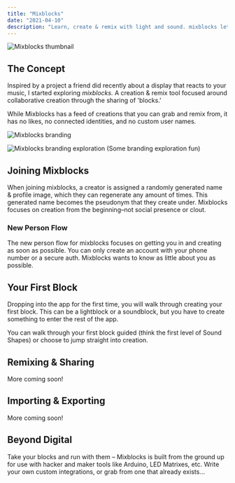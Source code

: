 ```yaml
---
title: "Mixblocks"
date: "2021-04-10"
description: "Learn, create & remix with light and sound. mixblocks lets you create small, open source blocks that anyone can use to make creations, license-free–with a focus on physical output to displays like LED Dot Matrices."
---
```


![Mixblocks thumbnail](https://res.cloudinary.com/yaminateo/image/upload/v1637124653/project/mixblocks/thumbnail-2x1_yyknqu.jpg)

## The Concept

Inspired by a project a friend did recently about a display that reacts to your music, I started exploring *mixblocks.* A creation & remix tool focused around collaborative creation through the sharing of 'blocks.' 

While Mixblocks has a feed of creations that you can grab and remix from, it has no likes, no connected identities, and no custom user names.

![Mixblocks branding](https://res.cloudinary.com/yaminateo/image/upload/v1637124910/project/mixblocks/Frame_28_mjppaj.png)

![Mixblocks branding exploration](https://res.cloudinary.com/yaminateo/image/upload/v1637124910/project/mixblocks/CleanShot_-_2021-11-16_at_23.49.48_2x_gy2rcd.png)
(Some branding exploration fun)

## Joining Mixblocks

When joining mixblocks, a creator is assigned a randomly generated name & profile image, which they can regenerate any amount of times. This generated name becomes the pseudonym that they create under. Mixblocks focuses on creation from the beginning–not social presence or clout.

### New Person Flow

The new person flow for mixblocks focuses on getting you in and creating as soon as possible. You can only create an account with your phone number or a secure auth. Mixblocks wants to know as little about you as possible.

## Your First Block

Dropping into the app for the first time, you will walk through creating your first block. This can be a lightblock or a soundblock, but you have to create something to enter the rest of the app. 

You can walk through your first block guided (think the first level of Sound Shapes) or choose to jump straight into creation.

## Remixing & Sharing

More coming soon!

## Importing & Exporting

More coming soon!

## Beyond Digital

Take your blocks and run with them – Mixblocks is built from the ground up for use with hacker and maker tools like Arduino, LED Matrixes, etc. Write your own custom integrations, or grab from one that already exists...